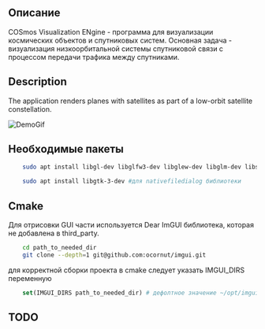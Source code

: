 ## Описание
COSmos Visualization ENgine - программа для визуализации космических объектов и спутниковых систем. Основная задача - визуализация низкоорбитальной системы спутниковой связи с процессом передачи трафика между спутниками.

## Description

The application renders planes with satellites as part of a low-orbit satellite constellation.

![DemoGif](assets/demo/demo.gif)

## Необходимые пакеты
```bash
    sudo apt install libgl-dev libglfw3-dev libglew-dev libglm-dev libstb-dev # основные графические библиотеки

    sudo apt install libgtk-3-dev #для nativefiledialog библиотеки
```

## Cmake

Для отрисовки GUI части используется Dear ImGUI библиотека, которая не добавлена в third_party.
```bash
    cd path_to_needed_dir
    git clone --depth=1 git@github.com:ocornut/imgui.git
```
для корректной сборки проекта в cmake следует указать IMGUI_DIRS переменную

```cmake
    set(IMGUI_DIRS path_to_needed_dir) # дефолтное значение ~/opt/imgui
```

## TODO
